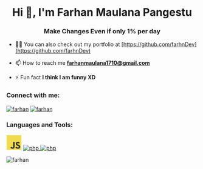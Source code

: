 <h1 align="center">Hi 👋, I'm Farhan Maulana Pangestu</h1>
<h3 align="center"> Make Changes Even if only 1% per day</h3>

- 👨‍💻 You can also check out my portfolio at [https://github.com/farhnDev](https://github.com/farhnDev)

- 📫 How to reach me **farhanmaulana1710@gmail.com**

- ⚡ Fun fact **I think I am funny XD**

<h3 align="left">Connect with me:</h3>
<p align="left">

<a href="https://www.linkedin.com/in/farhanmaulanapangestu/" target="blank"><img align="center" src="https://cdn.jsdelivr.net/npm/simple-icons@3.0.1/icons/linkedin.svg" alt="farhan" height="30" width="40" /></a>
<a href="https://www.instagram.com/farhanbaeee/?hl=id#" target="blank"><img align="center" src="https://cdn.jsdelivr.net/npm/simple-icons@3.0.1/icons/instagram.svg" alt="farhan" height="30" width="40" /></a>

</p>

<h3 align="left">Languages and Tools:</h3>
<p align="left"><a href="https://developer.mozilla.org/en-US/docs/Web/JavaScript" target="_blank" rel="noreferrer"> <img src="https://raw.githubusercontent.com/devicons/devicon/master/icons/javascript/javascript-original.svg" alt="javascript" width="40" height="40"/></a> 
<a href="https://www.nodejs.org" target="_blank" rel="noreferrer"> <img src="https://cdn.jsdelivr.net/gh/devicons/devicon/icons/nodejs/nodejs-plain.svg" alt="php" width="40" height="40"/> </a>
<a href="https://www.expressjs.com" target="_blank" rel="noreferrer"> <img src="https://cdn.jsdelivr.net/gh/devicons/devicon/icons/express/express-original.svg" alt="php" width="40" height="40"/> </a> 
</p>
<p><img align="left" src="https://github-readme-stats.vercel.app/api/top-langs?username=farhnDev&show_icons=true&locale=en&layout=compact" alt="farhan" /></p>

